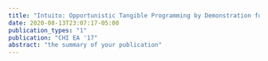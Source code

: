 ```yaml
---
title: "Intuito: Opportunistic Tangible Programming by Demonstration for Physical Components"
date: 2020-08-13T23:07:17-05:00
publication_types: "1"
publication: "CHI EA '17"
abstract: "the summary of your publication"
---
```

